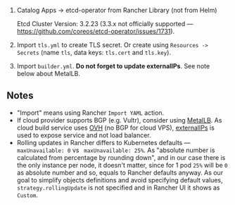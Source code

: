 1. Catalog Apps -> etcd-operator from Rancher Library (not from Helm)

   Etcd Cluster Version: 3.2.23 (3.3.x not officially supported — https://github.com/coreos/etcd-operator/issues/1731).
   
2. Import `tls.yml` to create TLS secret. Or create using `Resources -> Secrets` (name `tls`, data keys: `tls.cert` and `tls.key`).

3. Import `builder.yml`. **Do not forget to update externalIPs**. See note below about MetalLB. 


## Notes
  * "Import" means using Rancher `Import YAML` action.
  * If cloud provider supports BGP (e.g. Vultr), consider using [MetalLB](https://metallb.universe.tf). As cloud build service uses [OVH](https://www.ovh.ie) (no BGP for cloud VPS), [externalIPs](https://kubernetes.io/docs/concepts/services-networking/service/#external-ips) is used to expose service and not load balancer.
  * Rolling updates in Rancher differs to Kubernetes defaults — `maxUnavailable: 0` vs ` maxUnavailable: 25%`. As "absolute number is calculated from percentage by rounding down", and in our case there is the only instance per node, it doesn't matter, since for 1 pod `25%` will be `0` as absolute number and so, equals to Rancher defaults anyway. As our goal to simplify objects definitions and avoid specifying default values, `strategy.rollingUpdate` is not specified and in Rancher UI it shows as `Custom`.